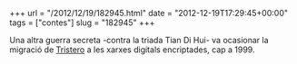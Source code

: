 +++
url = "/2012/12/19/182945.html"
date = "2012-12-19T17:29:45+00:00"
tags = ["contes"]
slug = "182945"
+++

Una altra guerra secreta -contra la triada Tian Di Hui- va ocasionar la migració de [Tristero](http://en.wikipedia.org/wiki/Tristero) a les xarxes digitals encriptades, cap a 1999.
